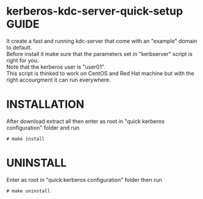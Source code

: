 # kerberos-kdc-server-quick-setup  GUIDE
It create a fast and running kdc-server that come with an "example" domain to default.                                            
Before install it make sure that the parameters set in "kerbserver" script is right for you.                                      
Note that the kerberos user is "user01".       
This script is thinked to work on CentOS and Red Hat machine but with the right accourgment it can run everywhere.

# INSTALLATION
After download extract all then enter as root in "quick kerberos configuration" folder and run 
~~~
# make install
~~~

# UNINSTALL
Enter as root in "quick kerberos configuration" folder then run 
~~~
# make uninstall
~~~
